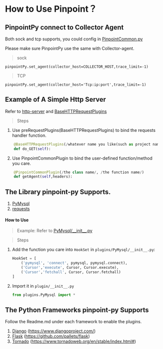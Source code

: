 # How to Use Pinpoint？

## PinpointPy connect to Collector Agent
Both sock and tcp supports, you could config in [PinpointCommon.py](plugins/PinpointCommon.py)

Please make sure PinpointPy use the same with Collector-agent.
> sock

```
pinpointPy.set_agent(collector_host=COLLECTOR_HOST,trace_limit=-1)
```
> TCP

```
pinpointPy.set_agent(collector_host='Tcp:ip:port',trace_limit=-1)
```

## Example of A Simple Http Server

Refer to [http-server](https://github.com/naver/pinpoint-c-agent/blob/v0.3.1/Example/PY/simple-http-server/http-server.py) and [BaseHTTPRequestPlugins](https://github.com/naver/pinpoint-c-agent/blob/v0.3.1/Example/PY/simple-http-server/plugins/BaseHTTPRequestPlugins.py)

> Steps

1. Use preRequestPlugins(BaseHTTPRequestPlugins) to bind the requests handler function.

```python
    @BaseHTTPRequestPlugins(/whatever name you like(such as project name)/, /the function name/)
    def do_GET(self):
```

2. Use PinpointCommonPlugin to bind the user-defined function/method you care.

```python
    @PinpointCommonPlugin(/the class name/, /the function name/)
    def getAgent(self,headers):
```

## The Library pinpoint-py Supports.

1. [PyMysql](./plugins/PyMysql)
2. [requests](./plugins/requests)

#### How to Use
> Example: Refer to [PyMysql/\_\_init\_\_.py](./plugins/PyMysql/__init__.py)

> Steps

1. Add the function you care into ```HookSet``` in ```plugins/PyMysql/__init__.py```:
    ```python
    HookSet = [
        ('pymysql', 'connect', pymysql, pymysql.connect),
        ('Cursor','execute', Cursor, Cursor.execute),
        ('Cursor','fetchall', Cursor, Cursor.fetchall)
    ]
    ```
2. Import it in ```plugin/__init__.py```
    ```python
    from plugins.PyMysql import *
    ```

## The Python Frameworks pinpoint-py Supports

Follow the Readme.md under each framework to enable the plugins.

1. [Django](./django) (https://www.djangoproject.com/) 
2. [Flask](./flask) (https://github.com/pallets/flask) 
3. [Tornado](./tornado) (https://www.tornadoweb.org/en/stable/index.html#) 


